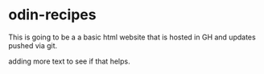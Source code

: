 # odin-recipes

This is going to be a a basic html website that is hosted in GH and updates pushed via git. 

adding more text to see if that helps. 